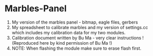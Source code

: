 # Marbles-Panel

1. My version of the marbles panel - bitmap, eagle files, gerbers
2. My spreadsheet to calibrate marbles and my version of settings.cc which includes my calibration data for my two modules.
3. Calibration document written by Bu Ma - very clear instructions ! (Reproduced here by kind permission of Bu Ma !)
4. NOTE: When flashing the module make sure to erase flash first.
